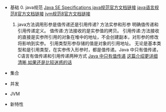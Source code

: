 - 基础
  0. java规范
  [Java SE Specifications java规范官方文档链接](https://docs.oracle.com/javase/specs/index.html)
  [java语言规范8官方文档链接](https://docs.oracle.com/javase/specs/jls/se8/html/index.html)
  [jvm规范8官方文档链接](https://docs.oracle.com/javase/specs/jvms/se8/html/index.html)
  
  1. java方法调用形参是值传递还是引用传递? 
  方法实参和形参
  明确值传递和引用传递定义。
  值传递:方法接收的是实参值的拷贝。
  引用传递:方法接收的直接是实参所引用的对象在堆中的地址，不会创建副本，对形参的修改将影响到实参。
  引用类型形参存储的值是对象的引用地址。
  无论是基本类型和是引用类型，在实参传入形参时，都是值传递。Java 中只有值传递，
  C语言有值传递和引用传递两种方式
  [Java 中只有值传递](https://github.com/Snailclimb/JavaGuide/blob/main/docs/java/basis/why-there-only-value-passing-in-java.md)
  [这篇介绍更详细清晰,如果还是比较迷惑的话](https://segmentfault.com/a/1190000016773324)
- 集合
- 并发
- JVM
- 新特性